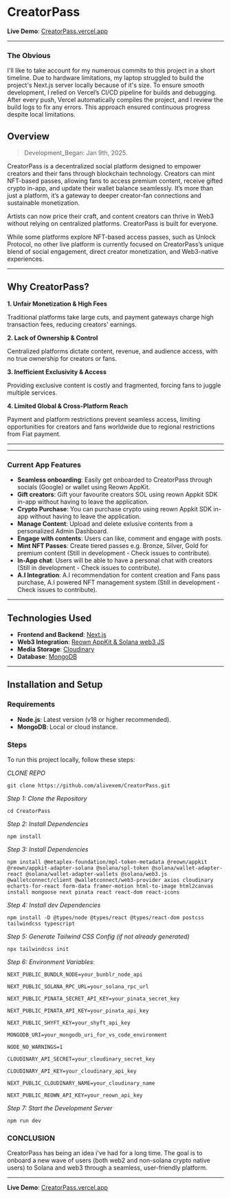 # CreatorPass

**Live Demo**: [CreatorPass.vercel.app](https://CreatorPass.vercel.app/)

---

### The Obvious

I'll like to take account for my numerous commits to this project in a short timeline. Due to hardware limitations, my laptop struggled to build the project's Next.js server locally because of it's size. To ensure smooth development, I relied on Vercel’s CI/CD pipeline for builds and debugging. After every push, Vercel automatically compiles the project, and I review the build logs to fix any errors. This approach ensured continuous progress despite local limitations.

## Overview

> Development_Began: Jan 9th, 2025.

CreatorPass is a decentralized social platform designed to empower creators and their fans through blockchain technology. Creators can mint NFT-based passes, allowing fans to access premium content, receive gifted crypto in-app, and update their wallet balance seamlessly. It’s more than just a platform, it’s a gateway to deeper creator-fan connections and sustainable monetization.

Artists can now price their craft, and content creators can thrive in Web3 without relying on centralized platforms. CreatorPass is built for everyone.

While some platforms explore NFT-based access passes, such as Unlock Protocol, no other live platform is currently focused on CreatorPass’s unique blend of social engagement, direct creator monetization, and Web3-native experiences.


---

## Why CreatorPass?


**1. Unfair Monetization & High Fees**

Traditional platforms take large cuts, and payment gateways charge high transaction fees, reducing creators' earnings.



**2. Lack of Ownership & Control**

Centralized platforms dictate content, revenue, and audience access, with no true ownership for creators or fans.



**3. Inefficient Exclusivity & Access**

Providing exclusive content is costly and fragmented, forcing fans to juggle multiple services.



**4. Limited Global & Cross-Platform Reach**

Payment and platform restrictions prevent seamless access, limiting opportunities for creators and fans worldwide due to regional restrictions from Fiat payment.


---
---

### Current App Features 

- **Seamless onboarding**: Easily get onboarded to CreatorPass through socials (Google) or wallet using Reown AppKit.
- **Gift creators**: Gift your favourite creators SOL using reown Appkit SDK in-app without having to leave the application.
- **Crypto Purchase**: You can purchase crypto using reown Appkit SDK in-app without having to leave the application.
- **Manage Content**: Upload and delete exlusive contents from a personalized Admin Dashboard.  
- **Engage with contents**: Users can like, comment and engage with posts.
-  **Mint NFT Passes**: Create tiered passes e.g. Bronze, Silver, Gold for premium content (Still in development - Check issues to contribute).
-  **In-App chat**: Users will be able to have a personal chat with creators (Still in development - Check issues to contribute).
- **A.I Integration**: A.I recommendation for content creation and Fans pass purchase, A.I powered NFT management system (Still in development -  Check issues to contribute).

---

## Technologies Used

- **Frontend and Backend**: [Next.js](https://nextjs.org/)  
- **Web3 Integration**: [Reown AppKit & Solana web3 JS](https://reown.io/)  
- **Media Storage**: [Cloudinary](https://cloudinary.com/)  
- **Database**: [MongoDB](https://www.mongodb.com/)  

---

## Installation and Setup

### Requirements
- **Node.js**: Latest version (v18 or higher recommended).  
- **MongoDB**: Local or cloud instance.  

### Steps

To run this project locally, follow these steps:

*CLONE REPO*
```
git clone https://github.com/alivexem/CreatorPass.git
```

*Step 1: Clone the Repository*
```
cd CreatorPass
```

*Step 2: Install Dependencies*
```
npm install
```

*Step 3: Install Dependencies*
```
npm install @metaplex-foundation/mpl-token-metadata @reown/appkit @reown/appkit-adapter-solana @solana/spl-token @solana/wallet-adapter-react @solana/wallet-adapter-wallets @solana/web3.js @walletconnect/client @walletconnect/web3-provider axios cloudinary echarts-for-react form-data framer-motion html-to-image html2canvas install mongoose next pinata react react-dom react-icons
```


*Step 4: Install dev Dependencies*
```
npm install -D @types/node @types/react @types/react-dom postcss tailwindcss typescript
```

*Step 5: Generate Tailwind CSS Config (if not already generated)*
```
npx tailwindcss init
```

*Step 6: Environment Variables*:

```
NEXT_PUBLIC_BUNDLR_NODE=your_bunblr_node_api

NEXT_PUBLIC_SOLANA_RPC_URL=your_solana_rpc_url

NEXT_PUBLIC_PINATA_SECRET_API_KEY=your_pinata_secret_key

NEXT_PUBLIC_PINATA_API_KEY=your_pinata_api_key

NEXT_PUBLIC_SHYFT_KEY=your_shyft_api_key

MONGODB_URI=your_mongodb_uri_for_vs_code_environment

NODE_NO_WARNINGS=1

CLOUDINARY_API_SECRET=your_cloudinary_secret_key

CLOUDINARY_API_KEY=your_cloudinary_api_key

NEXT_PUBLIC_CLOUDINARY_NAME=your_cloudinary_name

NEXT_PUBLIC_REOWN_API_KEY=your_reown_api_key
```



*Step 7: Start the Development Server*
```
npm run dev
```

### CONCLUSION

CreatorPass has being an idea i've had for a long time. The goal is to onboard a new wave of users (both web2 and non-solana crypto native users) to Solana and web3 through a seamless, user-friendly platform.


---


**Live Demo**: [CreatorPass.vercel.app](https://CreatorPass.vercel.app/)
